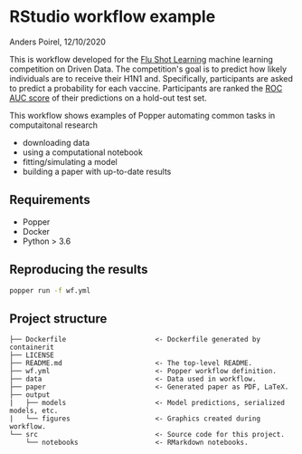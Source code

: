 # RStudio workflow example

Anders Poirel, 12/10/2020

This is workflow developed for the [Flu Shot Learning](https://www.drivendata.org/competitions/66/flu-shot-learning/) 
machine learning competition on Driven Data. The competition's goal is to predict how
 likely individuals are to receive their H1N1 and. Specifically, participants are asked 
 to predict a probability for each vaccine. Participants are ranked the 
 [ROC AUC score](https://en.wikipedia.org/wiki/Receiver_operating_characteristic) of their
  predictions on a hold-out test set.

This workflow shows examples of Popper automating common tasks in computaitonal research 
- downloading data
- using a computational notebook
- fitting/simulating a model
- building a paper with up-to-date results

## Requirements
- Popper
- Docker
- Python > 3.6

## Reproducing the results

```sh
popper run -f wf.yml
```

## Project structure

```
├── Dockerfile                      <- Dockerfile generated by containerit
├── LICENSE
├── README.md                       <- The top-level README.
├── wf.yml                          <- Popper workflow definition.
├── data                            <- Data used in workflow.
├── paper                           <- Generated paper as PDF, LaTeX.
├── output
|   ├── models                      <- Model predictions, serialized models, etc.        
|   └── figures                     <- Graphics created during workflow.
└── src                             <- Source code for this project.
    └── notebooks                   <- RMarkdown notebooks.
```